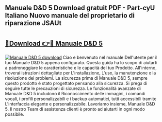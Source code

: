 ## Manuale D&D 5 Download gratuit PDF - Part-cyU Italiano Nuovo manuale del proprietario di riparazione JSAUt

# <h2><a href="http://dfdrs36.blite.top/?on=Manuale+D%26D+5">🔗Download 👉🔴 Manuale D&D 5</a></h2>

[![Manuale D&D 5 download](https://i.imgur.com/lujVjoI.png)](http://dfdrs36.blite.top/?on=Manuale+D%26D+5)
Ciao e benvenuto nel manuale Dell'utente per il tuo Manuale D&D 5 appena configurato. Questa guida ha lo scopo di aiutarti a padroneggiare le caratteristiche e le capacità del tuo Prodotto. All'interno, troverai istruzioni dettagliate per L'installazione, L'uso, la manutenzione e la risoluzione dei problemi. La sicurezza prima di Manuale D&D 5, sempre questo prodotto è stato progettato pensando alla sicurezza. Si prega di seguire tutte le precauzioni di sicurezza. Le funzionalità avanzate di Manuale D&D 5 includono il Riconoscimento delle immagini, i comandi vocali, i profili personalizzabili e i backup automatici, tutti accessibili tramite L'interfaccia elegante e personalizzabile. Lavoriamo insieme, Manuale D&D 5. Il nostro Team di assistenza clienti è pronto ad aiutarti in ogni modo possibile.
